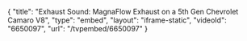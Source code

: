 {
    "title": "Exhaust Sound: MagnaFlow Exhaust on a 5th Gen Chevrolet Camaro V8",
    "type": "embed",
    "layout": "iframe-static",
    "videoId": "6650097",
    "url": "\/tvpembed\/6650097"
}